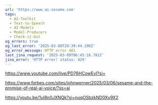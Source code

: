 ```yaml
---
url: 'https://www.ai-sesame.com'
tags:
  - AI-Toolkit
  - Text-to-Speech
  - AI-Models
  - Model-Producers
  - Check-it-Out
og_errors: true
og_last_error: '2025-03-08T20:39:44.196Z'
og_error_message: HTTP error 401
last_jina_request: '2025-03-09T06:45:16.781Z'
jina_error: 'HTTP error! status: 429'
---
```

https://www.youtube.com/live/PD76HCowEvI?si=

https://www.forbes.com/sites/johnwerner/2025/03/06/sesame-and-the-promise-of-real-ai-voice/?ss=ai

https://youtu.be/1uI8n0JXNQk?si=nuqOSbzkND0Xv9X2
